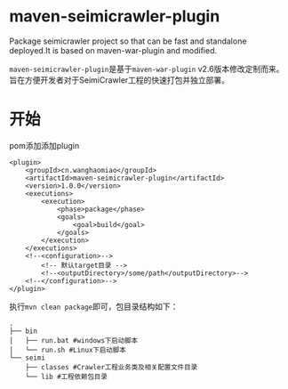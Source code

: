 maven-seimicrawler-plugin
==========
Package seimicrawler project so that can be fast and standalone deployed.It is based on maven-war-plugin and modified.

`maven-seimicrawler-plugin`是基于`maven-war-plugin` v2.6版本修改定制而来。旨在方便开发者对于SeimiCrawler工程的快速打包并独立部署。

# 开始 #
pom添加添加plugin
```
<plugin>
    <groupId>cn.wanghaomiao</groupId>
    <artifactId>maven-seimicrawler-plugin</artifactId>
    <version>1.0.0</version>
    <executions>
        <execution>
            <phase>package</phase>
            <goals>
                <goal>build</goal>
            </goals>
        </execution>
    </executions>
    <!--<configuration>-->
        <!-- 默认target目录 -->
        <!--<outputDirectory>/some/path</outputDirectory>-->
    <!--</configuration>-->
</plugin>
```
执行`mvn clean package`即可，包目录结构如下：
```
.
├── bin
│   ├── run.bat #windows下启动脚本
│   └── run.sh #Linux下启动脚本
└── seimi
    ├── classes #Crawler工程业务类及相关配置文件目录
    └── lib #工程依赖包目录
```